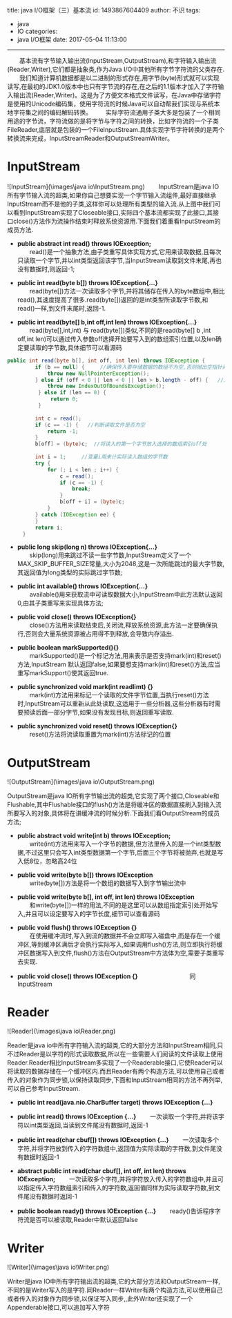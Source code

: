 title: java I/O框架（三）基本流
id: 1493867604409
author: 不识
tags:
  - java
  - IO
categories:
  - java I/O框架
date: 2017-05-04 11:13:00
---


　　基本流有字节输入输出流(InputStream,OutputStream),和字符输入输出流(Reader,Writer),它们都是抽象类,作为Java I/O中其他所有字节字符流的父类存在.  
　　我们知道计算机数据都是以二进制的形式存在,用字节(byte)形式就可以实现读写,在最初的JDK1.0版本中也只有字节流的存在,在之后的1.1版本才加入了字符输入输出流(Reader,Writer)。这是为了方便文本格式文件读写，在Java中存储字符是使用的Unicode编码集，使用字符流的时候Java可以自动帮我们实现与系统本地字符集之间的编码解码转换。
　　实际字符流通用子类大多是包装了一个相同用途的字节流，字符流做的是将字节与字符之间的转换，比如字符流的一个子类FileReader,底层就是包装的一个FileInputStream.具体实现字节字符转换的是两个转换流来完成，InputStreamReader和OutputStreamWriter。

  
<!-- more -->
# InputStream
![InputStream](\images\java io\InputStream.png)
　　InputStream是java IO所有字节输入流的超类,如果你自己想要实现一个字节输入流组件,最好直接继承InputStream而不是他的子类,这样你可以处理所有类型的输入流.从上图中我们可以看到InputStream实现了Closeable接口,实际四个基本流都实现了此接口,其接口close()方法作为流操作结束时释放系统资源用.下面我们着重看InputStream的成员方法.

- **public abstract int read() throws IOException;**  
　　read()是一个抽象方法,由子类重写具体实现方式,它用来读取数据,且每次只读取一个字节,并以int类型返回该字节,当InputStream读取到文件末尾,再也没有数据时,则返回-1;  
  
- **public int read(byte b[]) throws IOException{...}**  
　　read(byte[])方法一次读取多个字节,并将其储存在传入的byte数组中,相比read(),其速度提高了很多.read(byte[])返回的是int类型所读取字节数,和read()一样,到文件末尾时,返回-1.  
  
- **public int read(byte[] b,int off,int len) throws IOException{...}**  
　　read(byte[],int,int) 与 read(byte[])类似,不同的是read(byte[] b ,int off,int len)可以通过传入参数off选择开始要写入到的数组索引位置,以及len确定要读取的字节数,具体细节可以看源码  
```java
public int read(byte b[], int off, int len) throws IOException {
         if (b == null) {     //确保传入要存储数据的数组不为空,否则抛出空指针异常
             throw new NullPointerException();
         } else if (off < 0 || len < 0 || len > b.length - off) {   //这里要判断传入的参数是否正常  其中 len > b.length - off是为了检查写入的字节数会不会超出数组索引
             throw new IndexOutOfBoundsException();
          } else if (len == 0) {
              return 0;
          }
 
         int c = read(); 
         if (c == -1) {   //判断读取文件是否为空
             return -1;
         }
         b[off] = (byte)c;  //将读入的第一个字节放入选择的数组索引off处
 
         int i = 1;     //变量i用来计实际读入数组的字节数
         try {
             for (; i < len ; i++) {
                 c = read();
                 if (c == -1) {
                     break;
                 }
                 b[off + i] = (byte)c;
             }
         } catch (IOException ee) {
         }
         return i;
     }
```

- **public long skip(long n) throws IOException{...}**    
　　skip(long)用来跳过不读一些字节数,InputStream定义了一个MAX\_SKIP_BUFFER_SIZE常量,大小为2048,这是一次所能跳过的最大字节数,其返回值为long类型的实际跳过字节数; 
  
- **public int available() throws IOException{...}**    
　　available()用来获取流中可读取数据大小,InputStream中此方法默认返回0,由其子类重写来实现具体方法;   
  
- **public void close() throws IOException{}**    
　　close()方法用来读取结束后,关闭流,释放系统资源,此方法一定要确保执行,否则会大量系统资源被占用得不到释放,会导致内存溢出.  
  
- **public boolean markSupported(){}**  
　　markSupported()是一个标记方法,用来表示是否支持mark(int)和reset()方法,InputStream 默认返回false,如果要想支持mark(int)和reset()方法,应当重写markSupport()使其返回true.  
  
- **public synchronized void mark(int readlimt) {}**  
　　mark(int)方法用来标记一个读取的文件字节位置,当执行reset()方法时,InputStream可以重新从此处读取,这适用于一些分析器,这些分析器有时需要预读后面一部分字节,如果没有发现目标,则返回重写读取.  
  
- **public synchronized void reset() throws IOException{}**  
　　reset()方法将流读取重置为mark(int)方法标记的位置  

# OutputStream
![OutputStream](\images\java io\OutputStream.png)

OutputStream是java IO所有字节输出流的超类,它实现了两个接口,Closeable和Flushable,其中Flushable接口的flush()方法是将缓冲区的数据直接刷入到输入流所要写入的对象,具体将在讲缓冲流的时候分析.下面我们看OutputStream的成员方法;

- **public abstract void write(int b) throws IOException;**  
　　write(int)方法用来写入一个字节的数据,但方法里传入的是一个int类型数据,不过这里只会写入int类型数据第一个字节,后面三个字节将被抛弃,也就是写入低8位，忽略高24位
  
- **public void write(byte b[]) throws IOException**  
　　write(byte[])方法是将一个数组的数据写入到字节输出流中
  
- **public void write(byte b[], int off, int len) throws IOException**   
　　和write(byte[])一样的用法,不同的是这里可以从数组指定索引处开始写入,并且可以设定要写入的字节长度,细节可以查看源码
    
- **public void flush() throws IOException {}**  
　　在使用缓冲流时,写入到流的数据并不会立即写入磁盘中,而是存在一个缓冲区,等到缓冲区满后才会执行实际写入,如果调用flush()方法,则立即执行将缓冲区数据写入到文件,flush()方法在OutputStream中方法体为空,需要子类重写去实现.　　
     
- **public void close() throws IOException {}**　  　　　　　
　　同InputStream
  
# Reader
![Reader](\images\java io\Reader.png)

Reader是java io中所有字符输入流的超类,它的大部分方法和InputStream相同,只不过Reader是以字符的形式读取数据,所以在一些需要人们阅读的文件读取上使用Reader.Reader相比InputStream多实现了一个Readerable接口,它使Reader可以将读取的数据存储在一个缓冲区内.而且Reader有两个构造方法,可以使用自己或者传入的对象作为同步锁,以保持读取同步,下面和InputStream相同的方法不再列举,可以自己参考InputStream.

- **public int read(java.nio.CharBuffer target) throws IOException {...}**

- **public int read() throws IOException {...}**
　　一次读取一个字符,并将该字符以int类型返回,当读到文件尾没有数据时,返回-1
  
- **public int read(char cbuf[]) throws IOException {...}**
　　一次读取多个字符,并将字符放到传入的字符数组中,返回值为实际读取的字符数,到文件尾没有数据时返回-1
  
- **abstract public int read(char cbuf[], int off, int len) throws IOException;**
　　一次读取多个字符,并将字符放入传入的字符数组中,并且可以指定传入字符数组索引和传入的字符数,返回值同样为实际读取字符数,到文件尾没有数据时返回-1

- **public boolean ready() throws IOException {...}**
　　ready()告诉程序字符流是否可以被读取,Reader中默认返回false

# Writer
![Writer](\images\java io\Writer.png)

Writer是java IO中所有字符输出流的超类,它的大部分方法和OutputStream一样,不同的是Writer写入的是字符.同Reader一样Writer有两个构造方法,可以使用自己或者传入的对象作为同步锁,以保证写入同步,,此外Writer还实现了一个Appenderable接口,可以追加写入字符